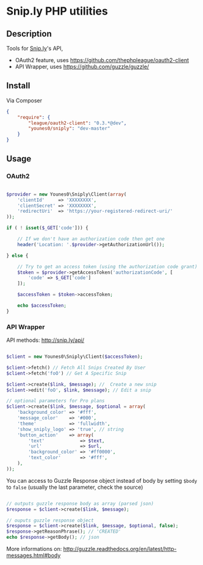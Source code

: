 # Snip.ly PHP utilities

## Description

Tools for [Snip.ly](http://www.snip.ly)'s API, 
- OAuth2 feature, uses <https://github.com/thephpleague/oauth2-client>
- API Wrapper, uses <https://github.com/guzzle/guzzle/>

## Install

Via Composer

``` json
{
    "require": {
        "league/oauth2-client": "0.3.*@dev",
        "younes0/sniply": "dev-master"
    }
}
```

## Usage

### OAuth2

```php

$provider = new Younes0\Sniply\Client(array(
	'clientId'     => 'XXXXXXXX',
	'clientSecret' => 'XXXXXXXX',
	'redirectUri'  => 'https://your-registered-redirect-uri/'
));

if ( ! isset($_GET['code'])) {

    // If we don't have an authorization code then get one
    header('Location: '.$provider->getAuthorizationUrl());

} else {

	// Try to get an access token (using the authorization code grant)
    $token = $provider->getAccessToken('authorizationCode', [
    	'code' => $_GET['code']
    ]);

    $accessToken = $token->accessToken;

    echo $accessToken;
}
```

### API Wrapper

API methods: <http://snip.ly/api/>

```php

$client = new Younes0\Sniply\Client($accessToken);

$client->fetch() // Fetch All Snips Created By User
$client->fetch('foO') // Get A Specific Snip

$client->create($link, $message); //  Create a new snip
$client->edit('foO', $link, $message); // Edit a snip

// optional parameters for Pro plans
$client->create($link, $message, $optional = array(
    'background_color' => '#fff',
    'message_color'    => '#000',
    'theme'            => 'fullwidth',
    'show_sniply_logo' => 'true', // string
    'button_action'    => array(
        'text'             => $text,
        'url'              => $url,
        'background_color' => '#ff0000',
        'text_color'       => '#fff',
    ),
));

```

You can access to Guzzle Response object instead of body by setting `$body` to `false` (usually the last parameter, check the source)

```php

// outputs guzzle response body as array (parsed json)
$response = $client->create($link, $message); 

// ouputs guzzle response object
$response = $client->create($link, $message, $optional, false);
$response->getReasonPhrase(); // 'CREATED'
echo $response->getBody(); // json
```

More informations on: <http://guzzle.readthedocs.org/en/latest/http-messages.html#body>